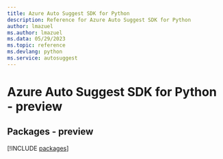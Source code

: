 ```yaml
---
title: Azure Auto Suggest SDK for Python
description: Reference for Azure Auto Suggest SDK for Python
author: lmazuel
ms.author: lmazuel
ms.data: 05/29/2023
ms.topic: reference
ms.devlang: python
ms.service: autosuggest
---
```

# Azure Auto Suggest SDK for Python - preview
## Packages - preview
[!INCLUDE [packages](auto-suggest-index.md)]